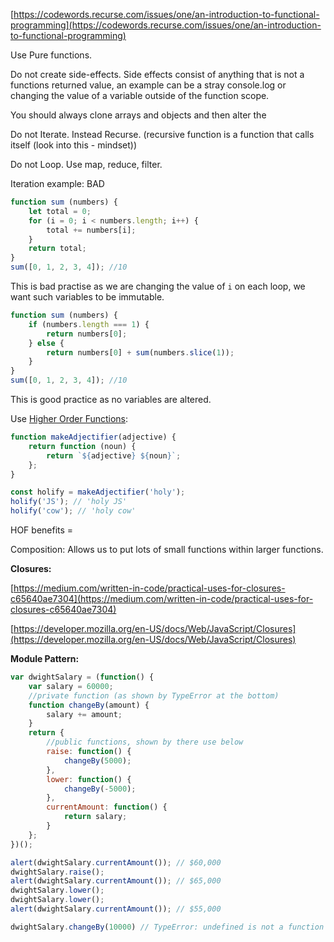 [https://codewords.recurse.com/issues/one/an-introduction-to-functional-programming](https://codewords.recurse.com/issues/one/an-introduction-to-functional-programming)

Use Pure functions.

Do not create side-effects. Side effects consist of anything that is not a functions returned value, an example can be a stray console.log or changing the value of a variable outside of the function scope.

You should always clone arrays and objects and then alter the

Do not Iterate. Instead Recurse. \(recursive function is a function that calls itself \(look into this - mindset\)\)

Do not Loop. Use map, reduce, filter.

Iteration example: BAD

```js
function sum (numbers) {
    let total = 0;
    for (i = 0; i < numbers.length; i++) {
        total += numbers[i];
    }
    return total;
}
sum([0, 1, 2, 3, 4]); //10
```

This is bad practise as we are changing the value of `i` on each loop, we want such variables to be immutable.

```js
function sum (numbers) {
    if (numbers.length === 1) {
        return numbers[0];
    } else {
        return numbers[0] + sum(numbers.slice(1));
    }
}
sum([0, 1, 2, 3, 4]); //10
```

This is good practice as no variables are altered.

Use [Higher Order Functions](/terminology.md):

```js
function makeAdjectifier(adjective) {
    return function (noun) {
        return `${adjective} ${noun}`;
    };
}

const holify = makeAdjectifier('holy');
holify('JS'); // 'holy JS'
holify('cow'); // 'holy cow'
```

HOF benefits =

Composition: Allows us to put lots of small functions within larger functions.

**Closures:**

[https://medium.com/written-in-code/practical-uses-for-closures-c65640ae7304](https://medium.com/written-in-code/practical-uses-for-closures-c65640ae7304)

[https://developer.mozilla.org/en-US/docs/Web/JavaScript/Closures](https://developer.mozilla.org/en-US/docs/Web/JavaScript/Closures)

**Module Pattern:**

```js
var dwightSalary = (function() {
    var salary = 60000;
    //private function (as shown by TypeError at the bottom)
    function changeBy(amount) {
        salary += amount;
    }
    return {
        //public functions, shown by there use below
        raise: function() {
            changeBy(5000);
        },
        lower: function() {
            changeBy(-5000);
        },
        currentAmount: function() {
            return salary;
        }
    }; 
})();

alert(dwightSalary.currentAmount()); // $60,000
dwightSalary.raise();
alert(dwightSalary.currentAmount()); // $65,000
dwightSalary.lower();
dwightSalary.lower();
alert(dwightSalary.currentAmount()); // $55,000

dwightSalary.changeBy(10000) // TypeError: undefined is not a function
```



